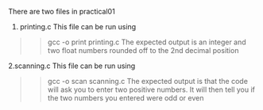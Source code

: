There are two files in practical01
1. printing.c 
This file can be run using 
>> gcc -o print printing.c
The expected output is an integer and two float numbers rounded off to the 2nd decimal position


2.scanning.c
This file can be run using
>> gcc -o scan scanning.c
The expected output is that the code will ask you to enter two positive numbers.
It will then tell you if the two numbers you entered were odd or even

